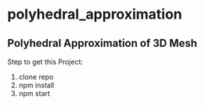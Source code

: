 # polyhedral_approximation

Polyhedral Approximation of 3D Mesh
--------------------------------------

Step to get this Project: 
1. clone repo
2. npm install 
3. npm start
